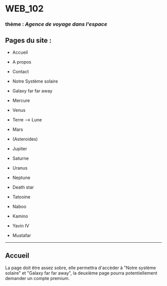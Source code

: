 # WEB_102

### thème : *Agence de voyage dans l'espace*

## Pages du site : 
- Accueil
- A propos
- Contact
- Notre Système solaire
- Galaxy far far away


- Mercure
- Venus
- Terre --> Lune
- Mars
- (Asteroides)
- Jupiter
- Saturne
- Uranus
- Neptune  

  
- Death star
- Tatooine
- Naboo
- Kamino
- Yavin IV
- Mustafar
---  
## Accueil
La page doit être assez sobre, elle permettra d'accèder à "Notre système solaire" et "Galaxy far far away", 
la deuxième page pourra potentiellement demander un compte premium.
